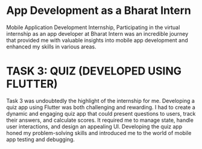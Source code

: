 # App Development as a Bharat Intern
Mobile Application Development Internship, Participating in the virtual internship as an app developer at Bharat Intern was an incredible journey that provided me with valuable insights into mobile app development and enhanced my skills in various areas.
# TASK 3: QUIZ (DEVELOPED USING FLUTTER)

Task 3 was undoubtedly the highlight of the internship for me. Developing a quiz app using Flutter was both challenging and rewarding. I had to create a dynamic and engaging quiz app that could present questions to users, track their answers, and calculate scores. It required me to manage state, handle user interactions, and design an appealing UI. Developing the quiz app honed my problem-solving skills and introduced me to the world of mobile app testing and debugging.
